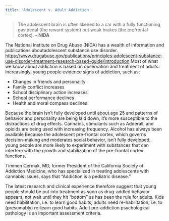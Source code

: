 ```yaml
---
title: 'Adolescent v. Adult Addiction'
---
```


>The adolescent brain is often likened to a car with a fully functioning gas pedal (the reward system) but weak brakes (the prefrontal cortex). **– NIDA**

The National Institute on Drug Abuse (NIDA) has a wealth of information and publications aboutadolescent substance use disorder. https://www.drugabuse.gov/publications/principles-adolescent-substance-use-disorder-treatment-research-based-guide/introduction Most of what we know about addiction is based on observation and treatment of adults. Increasingly, young people evidence signs of addiction, such as:

* Changes in friends and personality
* Family conflict increases
* School disciplinary action increases
* School performance declines
* Health  and moral compass declines

Because the brain isn’t fully developed until about age 25 and patterns of behavior and personality are being laid down, it’s more susceptible to the distractions of drug effects. Cannabis, stimulants such as Adderall, and opioids are being used with increasing frequency. Alcohol has always been available Because the adolescent pre-frontal cortex, which governs decision-making and moderates social behavior, isn’t fully developed, young people are more likely to experiment with substances that can interfere with the growth and stabilization of the pre-frontal cortex functions.

Timmen Cermak, MD, former President of the California Society of Addiction Medicine, who has specialized in treating adolescents with cannabis issues, says that “Addiction is a pediatric disease.”

The latest research and clinical experience therefore suggest that young people should be put into treatment as soon as drug-addled behavior appears, not wait until they hit “bottom” as has been the rule for adults. Kids need habilitation, i.e. to learn good habits; adults need re-habilitation, i.e. to (presumably) re-learn good habits. Adult pre-addiction psychological pathology is an important assessment criteria.